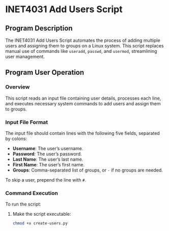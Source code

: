 # INET4031 Add Users Script

## Program Description
The INET4031 Add Users Script automates the process of adding multiple users and assigning them to groups on a Linux system. This script replaces manual use of commands like `useradd`, `passwd`, and `usermod`, streamlining user management.

## Program User Operation

### Overview
This script reads an input file containing user details, processes each line, and executes necessary system commands to add users and assign them to groups.

### Input File Format
The input file should contain lines with the following five fields, separated by colons:

- **Username**: The user’s username.
- **Password**: The user’s password.
- **Last Name**: The user’s last name.
- **First Name**: The user’s first name.
- **Groups**: Comma-separated list of groups, or `-` if no groups are needed.

To skip a user, prepend the line with `#`.

### Command Execution
To run the script:

1. Make the script executable:
   ```bash
   chmod +x create-users.py
